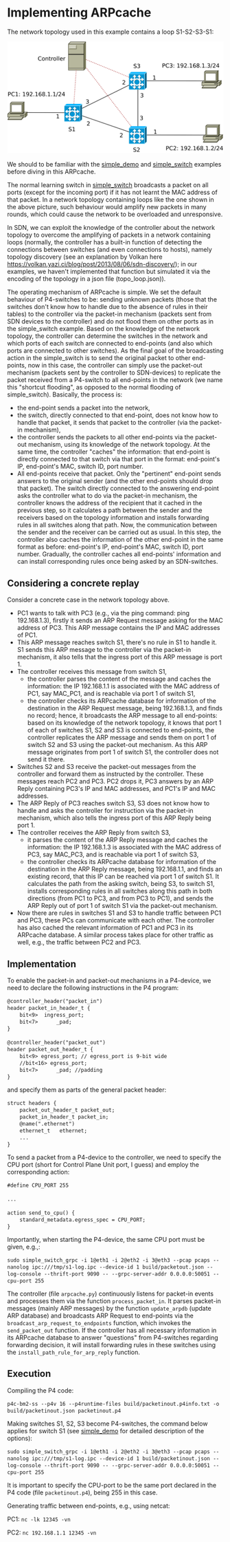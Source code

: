 # Implementing ARPcache

The network topology used in this example contains a loop S1-S2-S3-S1:

![network topology](topo.svg)

We should to be familiar with the [simple\_demo](../simple_demo) and [simple\_switch](../simple_switch) examples before diving in this ARPcache.

The normal learning switch in [simple\_switch](../simple_switch) broadcasts a packet on all ports (except for the incoming port) if it has not learnt the MAC address of that packet. In a network topology containing loops like the one shown in the above picture, such behaviour would amplify new packets in many rounds, which could cause the network to be overloaded and unresponsive. 

In SDN, we can exploit the knowledge of the controller about the network topology to overcome the amplifying of packets in a network containing loops (normally, the controller has a built-in function of detecting the connections between switches (and even connections to hosts), namely topology discovery (see an explanation by Volkan here https://volkan.yazi.ci/blog/post/2013/08/06/sdn-discovery/); in our examples, we haven't implemented that function but simulated it via the encoding of the topology in a json file (topo\_loop.json)). 

The operating mechanism of ARPcache is simple. We set the default behaviour of P4-switches to be: sending unknown packets (those that the switches don't know how to handle due to the absence of rules in their tables) to the controller via the packet-in mechanism (packets sent from SDN devices to the controller) and do not flood them on other ports as in the simple\_switch example. Based on the knowledge of the network topology, the controller can determine the switches in the network and which ports of each switch are connected to end-points (and also which ports are connected to other switches). As the final goal of the broadcasting action in the simple\_switch is to send the original packet to other end-points, now in this case, the controller can simply use the packet-out mechanism (packets sent by the controller to SDN-devices) to replicate the packet received from a P4-switch to all end-points in the network (we name this "shortcut flooding", as opposed to the normal flooding of simple\_switch). Basically, the process is:
+ the end-point sends a packet into the network,
+ the switch, directly connected to that end-point, does not know how to handle that packet, it sends that packet to the controller (via the packet-in mechanism),
+ the controller sends the packets to all other end-points via the packet-out mechanism, using its knowledge of the network topology. At the same time, the controller "caches" the information: that end-point is directly connected to that switch via that port in the format: end-point's IP, end-point's MAC, switch ID, port number.
+ All end-points receive that packet. Only the "pertinent" end-point sends answers to the original sender (and the other end-points should drop that packet). The switch directly connected to the answering end-point asks the controller what to do via the packet-in mechanism, the controller knows the address of the recipient that it cached in the previous step, so it calculates a path between the sender and the receivers based on the topology information and installs forwarding rules in all switches along that path. Now, the communication between the sender and the receiver can be carried out as usual. In this step, the controller also caches the information of the other end-point in the same format as before: end-point's IP, end-point's MAC, switch ID, port number. Gradually, the controller caches all end-points' information and can install corresponding rules once being asked by an SDN-switches.

## Considering a concrete replay

Consider a concrete case in the network topology above.
+ PC1 wants to talk with PC3 (e.g., via the ping command: ping 192.168.1.3), firstly it sends an ARP Request message asking for the MAC address of PC3. This ARP message contains the IP and MAC addresses of PC1.
+ This ARP message reaches switch S1, there's no rule in S1 to handle it. S1 sends this ARP message to the controller via the packet-in mechanism, it also tells that the ingress port of this ARP message is port 1.
+ The controller receives this message from switch S1,
  + the controller parses the content of the message and caches the information: the IP 192.168.1.1 is associated with the MAC address of PC1, say MAC\_PC1, and is reachable via port 1 of switch S1,
  + the controller checks its ARPcache database for information of the destination in the ARP Request message, being 192.168.1.3, and finds no record; hence, it broadcasts the ARP message to all end-points: based on its knowledge of the network topology, it knows that port 1 of each of switches S1, S2 and S3 is connected to end-points, the controller replicates the ARP message and sends them on port 1 of switch S2 and S3 using the packet-out mechanism. As this ARP message originates from port 1 of switch S1, the controller does not send it there.
+ Switches S2 and S3 receive the packet-out messages from the controller and forward them as instructed by the controller. These messages reach PC2 and PC3. PC2 drops it, PC3 answers by an ARP Reply containing PC3's IP and MAC addresses, and PC1's IP and MAC addresses.
+ The ARP Reply of PC3 reaches switch S3, S3 does not know how to handle and asks the controller for instruction via the packet-in mechanism, which also tells the ingress port of this ARP Reply being port 1.
+ The controller receives the ARP Reply from switch S3,
  + it parses the content of the ARP Reply message and caches the information: the IP 192.168.1.3 is associated with the MAC address of PC3, say MAC\_PC3, and is reachable via port 1 of switch S3,
  + the controller checks its ARPcache database for information of the destination in the ARP Reply message, being 192.168.1.1, and finds an existing record, that this IP can be reached via port 1 of switch S1. It calculates the path from the asking switch, being S3, to switch S1, installs corresponding rules in all switches along this path in both directions (from PC1 to PC3, and from PC3 to PC1), and sends the ARP Reply out of port 1 of switch S1 via the packet-out mechanism.
+ Now there are rules in switches S1 and S3 to handle traffic between PC1 and PC3, these PCs can communicate with each other. The controller has also cached the relevant information of PC1 and PC3 in its ARPcache database. A similar process takes place for other traffic as well, e.g., the traffic between PC2 and PC3.

## Implementation

To enable the packet-in and packet-out mechanisms in a P4-device, we need to declare the following instructions in the P4 program:
```
@controller_header("packet_in")
header packet_in_header_t {
    bit<9>  ingress_port;
    bit<7>      _pad;
}

@controller_header("packet_out")
header packet_out_header_t {
    bit<9> egress_port; // egress_port is 9-bit wide
    //bit<16> egress_port;
    bit<7>      _pad; //padding
}
```
and specify them as parts of the general packet header:
```
struct headers {
    packet_out_header_t packet_out;
    packet_in_header_t packet_in;
    @name(".ethernet")
    ethernet_t   ethernet;
    ...
}
```
To send a packet from a P4-device to the controller, we need to specify the CPU port (short for Control Plane Unit port, I guess) and employ the corresponding action:
```
#define CPU_PORT 255

...

action send_to_cpu() {
    standard_metadata.egress_spec = CPU_PORT;
}
```
Importantly, when starting the P4-device, the same CPU port must be given, e.g.,:
```
sudo simple_switch_grpc -i 1@eth1 -i 2@eth2 -i 3@eth3 --pcap pcaps --nanolog ipc:///tmp/s1-log.ipc --device-id 1 build/packetout.json --log-console --thrift-port 9090 -- --grpc-server-addr 0.0.0.0:50051 --cpu-port 255
```

The controller (file `arpcache.py`) continuously listens for packet-in events and processes them via the function `process_packet_in`. It parses packet-in messages (mainly ARP messages) by the function `update_arpdb` (update ARP database) and broadcasts ARP Request to end-points via the `broadcast_arp_request_to_endpoints` function, which invokes the `send_packet_out` function. If the controller has all necessary information in its ARPcache database to answer "questions" from P4-switches regarding forwarding decision, it will install forwarding rules in these switches using the `install_path_rule_for_arp_reply` function.

## Execution

Compiling the P4 code:
```
p4c-bm2-ss --p4v 16 --p4runtime-files build/packetinout.p4info.txt -o build/packetinout.json packetinout.p4
```

Making switches S1, S2, S3 become P4-switches, the command below applies for switch S1 (see [simple\_demo](../simple_demo) for detailed description of the options): 
```
sudo simple_switch_grpc -i 1@eth1 -i 2@eth2 -i 3@eth3 --pcap pcaps --nanolog ipc:///tmp/s1-log.ipc --device-id 1 build/packetinout.json --log-console --thrift-port 9090 -- --grpc-server-addr 0.0.0.0:50051 --cpu-port 255
```
It is important to specify the CPU-port to be the same port declared in the P4 code (file `packetinout.p4`), being 255 in this case.

Generating traffic between end-points, e.g., using netcat:

PC1: `nc -lk 12345 -vn`

PC2: `nc 192.168.1.1 12345 -vn`
